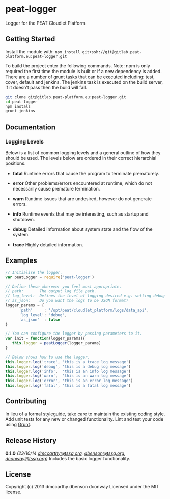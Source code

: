 # peat-logger

Logger for the PEAT Cloudlet Platform

## Getting Started
Install the module with: `npm install git+ssh://git@gitlab.peat-platform.eu:peat-logger.git`

To build the project enter the following commands. Note: npm is only required the first time the module is built or if a new dependency is added. There are a number of grunt tasks that can be executed including: test, cover, default and jenkins. The jenkins task is executed on the build server, if it doesn't pass then the build will fail.

```bash
git clone git@gitlab.peat-platform.eu:peat-logger.git
cd peat-logger
npm install
grunt jenkins
```

## Documentation

### Logging Levels

Below is a list of common logging levels and a general outline of how they should be used. 
The levels below are ordered in their correct hierarchial positions.

*  __fatal__
   Runtime errors that cause the program to terminate prematurely.

*  __error__
   Other problems/errors encountered at runtime, which do not necessarily cause premature termination.

*  __warn__
   Runtime issues that are undesired, however do not generate errors.

*  __info__
   Runtime events that may be interesting, such as startup and shutdown.

*  __debug__
   Detailed information about system state and the flow of the system.

*  __trace__
   Highly detailed information.

## Examples

```javascript
// Initialise the logger.
var peatLogger = require('peat-logger')

// Define these wherever you feel most appropriate.
// path:       The output log file path.
// log_level:  Defines the level of logging desired e.g. setting debug will not record trace messages but will record debug and everything higher(see above).
// as_json:    Do you want the logs to be JSON format?
logger_params = {
      'path'     : '/opt/peat/cloudlet_platform/logs/data_api',
      'log_level': 'debug',
      'as_json'  : false
}

// You can configure the logger by passing parameters to it.
var init = function(logger_params){
   this.logger = peatLogger(logger_params)
}

// Below shows how to use the logger.
this.logger.log('trace', 'this is a trace log message')
this.logger.log('debug', 'this is a debug log message')
this.logger.log('info',  'this is an info log message')
this.logger.log('warn',  'this is an warn log message')
this.logger.log('error', 'this is an error log message')
this.logger.log('fatal', 'this is a fatal log message')
```

## Contributing
In lieu of a formal styleguide, take care to maintain the existing coding style. Add unit tests for any new or changed functionality. Lint and test your code using [Grunt](http://gruntjs.com/).

## Release History
**0.1.0** *(23/10/14 dmccarthy@tssg.org, dbenson@tssg.org, dconway@tssg.org)* Includes the basic logger functionality.

## License
Copyright (c) 2013 dmccarthy dbenson dconway
Licensed under the MIT license.
